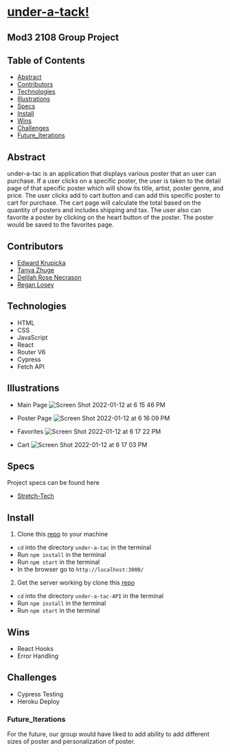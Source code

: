 # [under-a-tack!](https://edwardkrupicka.github.io/under-a-tack/)

## Mod3 2108 Group Project 
## Table of Contents
- [Abstract](#Abstract)
- [Contributors](#Contributors)
- [Technologies](#Technologies)
- [Illustrations](#Illustrations)
- [Specs](#Specs)
- [Install](#Install)
- [Wins](#Wins)
- [Challenges](#Challenges)
- [Future_Iterations](#Future_Iterations)


## Abstract
under-a-tac is an application that displays various poster that an user can purchase. If a user clicks on a specific poster, the user is taken to the detail page of that specific poster which will show its title, artist, poster genre, and price. The user clicks add to cart button and can add this specific poster to cart for purchase. The cart page will calculate the total based on the quantity of posters and includes shipping and tax. The user also can favorite a poster by clicking on the heart button of the poster. The poster would be saved to the favorites page. 

## Contributors
- [Edward Krupicka](https://github.com/edwardkrupicka)
- [Tanya Zhuge](https://github.com/tanyazhuge)
- [Delilah Rose Necrason](https://github.com/delilahrois)
- [Regan Losey](https://github.com/reganlosey)

## Technologies
-  HTML
-  CSS
-  JavaScript
-  React
-  Router V6
-  Cypress
-  Fetch API

## Illustrations
- Main Page
![Screen Shot 2022-01-12 at 6 15 46 PM](https://user-images.githubusercontent.com/87670195/149249359-39086f70-8649-4c48-b99f-11c854f070a1.png)

- Poster Page
![Screen Shot 2022-01-12 at 6 16 09 PM](https://user-images.githubusercontent.com/87670195/149249433-dd879a8d-f9e7-4c27-96c6-bc0ee8834233.png)

- Favorites
![Screen Shot 2022-01-12 at 6 17 22 PM](https://user-images.githubusercontent.com/87670195/149249472-e5ace7e5-3334-445b-9061-2c50a6064403.png)

- Cart
![Screen Shot 2022-01-12 at 6 17 03 PM](https://user-images.githubusercontent.com/87670195/149249510-f429f2e9-b41b-4667-8319-cce09e58ccf5.png)

## Specs
Project specs can be found here
-  [Stretch-Tech](https://frontend.turing.edu/projects/module-3/stretch.html)

## Install
1. Clone this [repo](https://github.com/edwardkrupicka/under-a-tack) to your machine
-  `cd` into the directory `under-a-tac` in the terminal
-  Run `npm install` in the terminal
-  Run `npm start` in the terminal
-  In the browser go to `http://localhost:3000/`


2.  Get the server working by clone this [repo](https://github.com/reganlosey/under-a-tack-API)
-  `cd` into the directory `under-a-tac-API` in the terminal
-  Run `npm install` in the terminal
-  Run `npm start` in the terminal

## Wins
- React Hooks 
- Error Handling
## Challenges
- Cypress Testing
- Heroku Deploy 

### Future_Iterations
For the future, our group would have liked to add ability to add different sizes of poster and personalization of poster.
